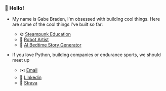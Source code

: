 ### 👋 Hello!
- My name is Gabe Braden, I'm obsessed with building cool things. Here are some of the cool things I've built so far:
    - ⚙️ [Steampunk Education](https://www.steampunk.education/)
    - 🤖 [Robot Artist](https://github.com/thePianoKid/da_vinci)
    - 🌙 [AI Bedtime Story Generator](https://github.com/thePianoKid/ReTell)

- If you love Python, building companies or endurance sports, we should meet up
    - ✉️ [Email](mailto:gbrad012@uottawa.ca)
    - 🤝 [Linkedin](https://www.linkedin.com/in/gabe-braden-884227199/)
    - 🏃 [Strava](https://www.strava.com/athletes/126630472)
